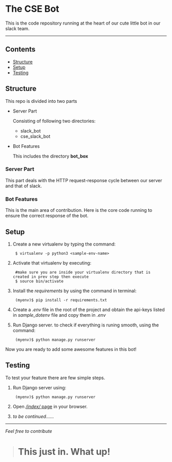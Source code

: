 # The CSE Bot
This is the code repository running at the heart of our cute little bot 
in our slack team.
****

## Contents
* [Structure](#structure)
* [Setup](#setup)
* [Testing](#testing)


## <a name="structure">Structure</a>
This repo is divided into two parts
* Server Part

    Consisting of following two directories:
    * slack_bot
    * cse_slack_bot
    
* Bot Features

    This includes the directory **bot_box**


### Server Part
This part deals with the HTTP request-response cycle between our server 
and that of slack.


### Bot Features
This is the main area of contribution. Here is the core code running to 
ensure the correct response of the bot.


## <a name="setup">Setup</a>
1. Create a new virtualenv by typing the command:
    
        $ virtualenv -p python3 <sample-env-name>

2. Activate that virtualenv by executing:

        #make sure you are inside your virtualenv directory that is created in prev step then execute
        $ source bin/activate 
    
3. Install the *requirements* by using the command in terminal:

        (myenv)$ pip install -r requirements.txt

4. Create a *.env* file in the root of the project and obtain the api-keys 
listed in *sample_dotenv* file and copy them in *.env*

5. Run Django server. to check if everything is runing smooth, using the command:

        (myenv)$ python manage.py runserver

Now you are ready to add some awesome features in this bot!


## <a name="testing">Testing</a>
To test your feature there are few simple steps.
1. Run Django server using:

        (myenv)$ python manage.py runserver

2. Open [*/index/* page](127.0.0.1:8000/index) in your browser.
3. *to be continued*......


****
*Feel free to contribute*
># This just in. What up!
